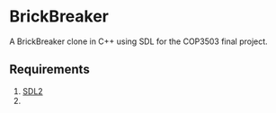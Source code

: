# BrickBreaker
A BrickBreaker clone in C++ using SDL for the COP3503 final project.


## Requirements
1. [SDL2](https://www.libsdl.org/download-2.0.php)
2.  

